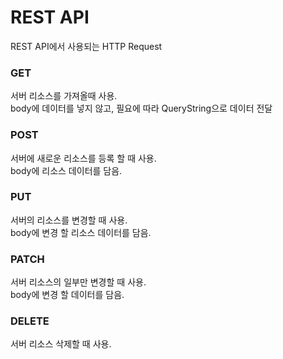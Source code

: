 # REST API
REST API에서 사용되는 HTTP Request

### GET
서버 리소스를 가져올때 사용.  
body에 데이터를 넣지 않고, 필요에 따라 QueryString으로 데이터 전달

### POST

서버에 새로운 리소스를 등록 할 때 사용.  
body에 리소스 데이터를 담음.

### PUT

서버의 리소스를 변경할 때 사용.  
body에 변경 할 리소스 데이터를 담음.

### PATCH

서버 리소스의 일부만 변경할 때 사용.  
body에 변경 할 데이터를 담음.

### DELETE

서버 리소스 삭제할 때 사용.


